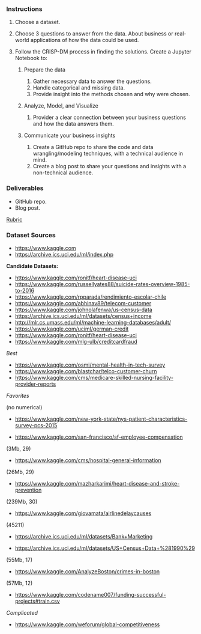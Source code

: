 ### Instructions

1. Choose a dataset.

2. Choose 3 questions to answer from the data. About business or real-world applications of how the data could be used.

3. Follow the CRISP-DM process in finding the solutions. Create a Jupyter Notebook to:
   
   1. Prepare the data
      1. Gather necessary data to answer the questions.
      2. Handle categorical and missing data.
      3. Provide insight into the methods chosen and why were chosen.
      
   2. Analyze, Model, and Visualize
      1. Provider a clear connection between your business questions and how the data answers them.
   
   3. Communicate your business insights
      1. Create a GitHub repo to share the code and data wrangling/modeling techniques, with a technical 
         audience in mind.
      2. Create a blog post to share your questions and insights with a non-technical audience.
      
### Deliverables

- GitHub repo.
- Blog post.

[Rubric](https://review.udacity.com/#!/rubrics/1507/view)

### Dataset Sources

- https://www.kaggle.com
- https://archive.ics.uci.edu/ml/index.php

**Candidate Datasets:**

- https://www.kaggle.com/ronitf/heart-disease-uci
- https://www.kaggle.com/russellyates88/suicide-rates-overview-1985-to-2016
- https://www.kaggle.com/rpparada/rendimiento-escolar-chile
- https://www.kaggle.com/abhinav89/telecom-customer
- https://www.kaggle.com/johnolafenwa/us-census-data
- https://archive.ics.uci.edu/ml/datasets/census+income
- http://mlr.cs.umass.edu/ml/machine-learning-databases/adult/
- https://www.kaggle.com/uciml/german-credit
- https://www.kaggle.com/ronitf/heart-disease-uci
- https://www.kaggle.com/mlg-ulb/creditcardfraud

*Best*

- https://www.kaggle.com/osmi/mental-health-in-tech-survey
- https://www.kaggle.com/blastchar/telco-customer-churn
- https://www.kaggle.com/cms/medicare-skilled-nursing-facility-provider-reports

*Favorites*

(no numerical)
- https://www.kaggle.com/new-york-state/nys-patient-characteristics-survey-pcs-2015

- https://www.kaggle.com/san-francisco/sf-employee-compensation

(3Mb, 29)
- https://www.kaggle.com/cms/hospital-general-information

(26Mb, 29)
- https://www.kaggle.com/mazharkarimi/heart-disease-and-stroke-prevention

(239Mb, 30)
- https://www.kaggle.com/giovamata/airlinedelaycauses

(45211)
- https://archive.ics.uci.edu/ml/datasets/Bank+Marketing

- https://archive.ics.uci.edu/ml/datasets/US+Census+Data+%281990%29

(55Mb, 17)
- https://www.kaggle.com/AnalyzeBoston/crimes-in-boston

(57Mb, 12)
- https://www.kaggle.com/codename007/funding-successful-projects#train.csv

*Complicated*

- https://www.kaggle.com/weforum/global-competitiveness
